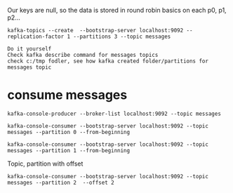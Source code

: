 
Our keys are null, so the data is stored in round robin basics on each p0, p1, p2...

```
kafka-topics --create  --bootstrap-server localhost:9092 --replication-factor 1 --partitions 3 --topic messages

```

```
Do it yourself
Check kafka describe command for messages topics
check c:/tmp fodler, see how kafka created folder/partitions for messages topic
```

# consume messages

```
kafka-console-producer --broker-list localhost:9092 --topic messages
```
```
kafka-console-consumer --bootstrap-server localhost:9092 --topic messages --partition 0 --from-beginning
```
```
kafka-console-consumer --bootstrap-server localhost:9092 --topic messages --partition 1 --from-beginning
```

Topic, partition with offset

```
kafka-console-consumer --bootstrap-server localhost:9092 --topic messages --partition 2  --offset 2
```

